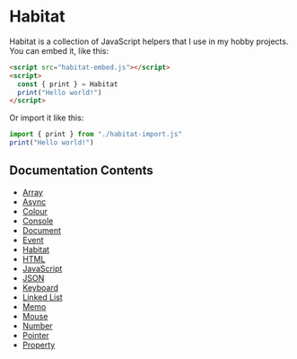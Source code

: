 # Habitat
Habitat is a collection of JavaScript helpers that I use in my hobby projects.<br>
You can embed it, like this:
```html
<script src="habitat-embed.js"></script>
<script>
  const { print } = Habitat
  print("Hello world!")
</script>
```
Or import it like this:
```javascript
import { print } from "./habitat-import.js"
print("Hello world!")
```

## Documentation Contents
* [Array](array.md)
* [Async](async.md)
* [Colour](colour.md)
* [Console](console.md)
* [Document](document.md)
* [Event](event.md)
* [Habitat](habitat.md)
* [HTML](html.md)
* [JavaScript](javascript.md)
* [JSON](json.md)
* [Keyboard](keyboard.md)
* [Linked List](linked-list.md)
* [Memo](memo.md)
* [Mouse](mouse.md)
* [Number](number.md)
* [Pointer](pointer.md)
* [Property](property.md)
